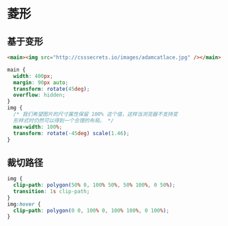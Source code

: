 # 菱形

## 基于变形

```html
<main><img src="http://csssecrets.io/images/adamcatlace.jpg" /></main>
```

```css
main {
  width: 400px;
  margin: 90px auto;
  transform: rotate(45deg);
  overflow: hidden;
}
img {
  /* 我们希望图片的尺寸属性保留 100% 这个值，这样当浏览器不支持变
  形样式时仍然可以得到一个合理的布局。 */
  max-width: 100%;
  transform: rotate(-45deg) scale(1.46);
}
```

  <DemoBlock  demo='css-shape-diamond-images' />

## 裁切路径

```css
img {
  clip-path: polygon(50% 0, 100% 50%, 50% 100%, 0 50%);
  transition: 1s clip-path;
}
img:hover {
  clip-path: polygon(0 0, 100% 0, 100% 100%, 0 100%);
}
```

  <DemoBlock  demo='css-shape-diamond-clip' />
